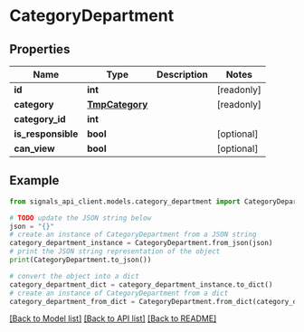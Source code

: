 # CategoryDepartment


## Properties

Name | Type | Description | Notes
------------ | ------------- | ------------- | -------------
**id** | **int** |  | [readonly] 
**category** | [**TmpCategory**](TmpCategory.md) |  | [readonly] 
**category_id** | **int** |  | 
**is_responsible** | **bool** |  | [optional] 
**can_view** | **bool** |  | [optional] 

## Example

```python
from signals_api_client.models.category_department import CategoryDepartment

# TODO update the JSON string below
json = "{}"
# create an instance of CategoryDepartment from a JSON string
category_department_instance = CategoryDepartment.from_json(json)
# print the JSON string representation of the object
print(CategoryDepartment.to_json())

# convert the object into a dict
category_department_dict = category_department_instance.to_dict()
# create an instance of CategoryDepartment from a dict
category_department_from_dict = CategoryDepartment.from_dict(category_department_dict)
```
[[Back to Model list]](../README.md#documentation-for-models) [[Back to API list]](../README.md#documentation-for-api-endpoints) [[Back to README]](../README.md)


